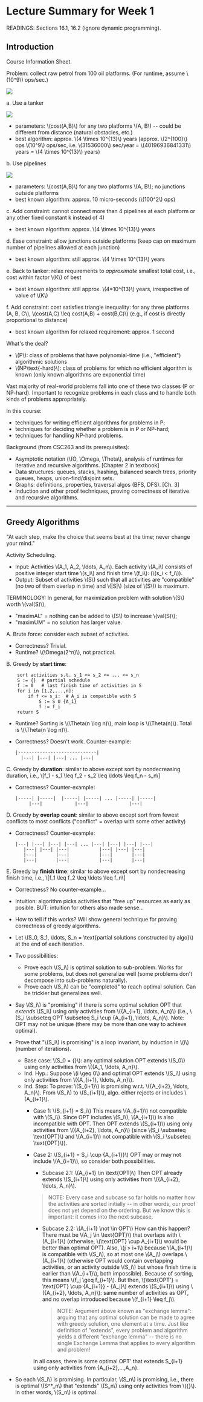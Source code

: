 Lecture Summary for Week 1
===================================

READINGS: Sections 16.1, 16.2 (ignore dynamic programming).

Introduction
------------

Course Information Sheet.

Problem: collect raw petrol from 100 oil platforms.
(For runtime, assume \\(10^9\\) ops/sec.)

![](../images/1a.png)

a. Use a tanker

![](../images/1b.png)

  - parameters: \\(cost(A,B)\\) for any two platforms \\(A, B\\) -- could be different from distance (natural obstacles, etc.)
  - best algorithm: approx. \\(4 \times 10^{13}\\) years (approx. \\(2^{100}\\) ops \\(10^9\\) ops/sec, i.e. \\(31536000\\) sec/year = \\(40196936841331\\) years = \\(4 \times 10^{13}\\) years)

b. Use pipelines

![](../images/1c.png)

  - parameters: \\(cost(A,B)\\) for any two platforms \\(A, B\\); no junctions outside platforms
  - best known algorithm: approx. 10 micro-seconds (\\(100^2\\) ops)

c. Add constraint: cannot connect more than 4 pipelines at each platform or any other fixed constant k instead of 4)

  - best known algorithm: approx. \\(4 \times 10^{13}\\) years

d. Ease constraint: allow junctions outside platforms (keep cap on maximum number of pipelines allowed at each junction)
  
  - best known algorithm: still approx. \\(4 \times 10^{13}\\) years

e. Back to tanker: relax requirements to _approximate_ smallest total cost, i.e., cost within factor \\(K\\) of best
  
  - best known algorithm: still approx. \\(4*10^{13}\\) years, irrespective of value of \\(K\\)

f. Add constraint: cost satisfies triangle inequality: for any three platforms \(A, B, C\\), \\(cost(A,C) \leq cost(A,B) + cost(B,C)\\) (e.g., if cost is directly proportional to distance)
 
  - best known algorithm for relaxed requirement: approx. 1 second

What's the deal?
 
  - \\(P\\): class of problems that have polynomial-time (i.e., "efficient")
    algorithmic solutions
  - \\(NP\text{-hard}\\): class of problems for which no efficient algorithm is known (only known algorithms are exponential time)

Vast majority of real-world problems fall into one of these two classes (P
or NP-hard). Important to recognize problems in each class and to handle
both kinds of problems appropriately.

In this course:
  
  - techniques for writing efficient algorithms for problems in P;
  - techniques for deciding whether a problem is in P or NP-hard;
  - techniques for handling NP-hard problems.

Background (from CSC263 and its prerequisites):
  
  - Asymptotic notation (\\(O, \Omega, \Theta\\), analysis of runtimes for
    iterative and recursive algorithms. [Chapter 2 in textbook]
  - Data structures: queues, stacks, hashing, balanced search trees,
    priority queues, heaps, union-find/disjoint sets.
  - Graphs: definitions, properties, traversal algos (BFS, DFS). [Ch. 3]
  - Induction and other proof techniques, proving correctness of iterative
    and recursive algorithms.

-----------------

Greedy Algorithms
-----------------

"At each step, make the choice that seems best at the time; never change
your mind."

Activity Scheduling.

  - Input: Activities \\(A_1, A_2, \ldots, A_n\\). Each activity \\(A_i\\) consists of positive integer start time \\(s_i\\) and finish time \\(f_i\\): (\\(s_i < f_i\\)).
  - Output: Subset of activities \\(S\\) such that all activities are "compatible" (no two of them overlap in time) and \\(|S|\\) (size of \\(S\\)) is maximum.

TERMINOLOGY: In general, for maximization problem with solution \\(S\\) worth \\(val(S)\\),
  
  - "maximAL" = nothing can be added to \\(S\\) to increase \\(val(S)\\);
  - "maximUM" = no solution has larger value.

A. Brute force: consider each subset of activities.
  - Correctness? Trivial.
  - Runtime? \\(\Omega(2^n)\\), not practical.

B. Greedy by **start time**:
  
        sort activities s.t. s_1 <= s_2 <= ... <= s_n
        S := {}  # partial schedule
        f := 0   # last finish time of activities in S
        for i in [1,2,...,n]:
            if f <= s_i:  # A_i is compatible with S
                S := S U {A_i}
                f := f_i
        return S

  - Runtime? Sorting is \\(\Theta(n \log n)\\), main loop is \\(\Theta(n)\\). Total is \\(\Theta(n \log n)\\).
  - Correctness? Doesn't work. Counter-example:

        |-----------------------------|
          |---| |---| |---| ... |---|

 C. Greedy by **duration**: similar to above except sort by nondecreasing duration, i.e.,
    \\[f_1 - s_1 \leq f_2 - s_2 \leq \ldots \leq f_n - s_n\\]
    
  - Correctness? Counter-example:
        
        |-----| |-----|  |-----| |-----| ... |-----| |-----|
             |---|            |---|               |---|

 D. Greedy by **overlap count**: similar to above except sort from fewest conflicts to most conflicts ("conflict" = overlap with some other activity)
    
  - Correctness? Counter-example:
     
        |---| |---| |---| |---| ... |---| |---| |---| |---|
           |---| |---| |---|           |---| |---| |---|
           |---|       |---|           |---|       |---|
           |---|       |---|           |---|       |---|

 E. Greedy by **finish time**: similar to above except sort by nondecreasing finish time, i.e.,
    \\[f_1 \leq f_2 \leq \ldots \leq f_n\\]
    
  - Correctness? No counter-example...
  - Intuition: algorithm picks activities that "free up" resources as early as posible. BUT: intuition for others also made sense...
  - How to tell if this works? Will show general technique for proving correctness of greedy algorithms.
  - Let \\(S_0, S_1, \ldots, S_n = \text{partial solutions constructed by algo}\\) at the end of each iteration.
  - Two possibilities:
    - Prove each \\(S_i\\) is optimal solution to sub-problem.
      Works for some problems, but does not generalize well (some problems
      don't decompose into sub-problems naturally).
    - Prove each \\(S_i\\) can be "completed" to reach optimal solution.
      Can be trickier but generalizes well.
  - Say \\(S_i\\) is "promising" if there is some optimal solution OPT that
    *extends* \\(S_i\\) using only activities from \\(\{A_{i+1}, \ldots, A_n\}\\) (i.e.,
    \\(S_i \subseteq OPT \subseteq S_i \cup \{A_{i+1}, \ldots, A_n\}\\).
    Note: OPT may not be unique (there may be more than one way to achieve
    optimal).
  - Prove that "\\(S_i\\) is promising" is a loop invariant, by induction in \\(i\\)
    (number of iterations).
    - Base case: \\(S_0 = \{\}\\): any optimal solution OPT extends \\(S_0\\) using only
      activities from \\(\{A_1, \ldots, A_n\}\\).
    - Ind. Hyp.: Suppose \\(i \geq 0\\) and optimal OPT extends \\(S_i\\) using only
      activities from \\(\{A_{i+1}, \ldots, A_n\}\\).
    - Ind. Step: To prove: \\(S_{i+1}\\) is promising w.r.t. \\(\{A_{i+2}, \ldots, A_n\}\\).
      From \\(S_i\\) to \\(S_{i+1}\\), algo. either rejects or includes \\(A_{i+1}\\).
      - Case 1:  \\(S_{i+1} = S_i\\)
        This means \\(A_{i+1}\\) not compatible with \\(S_i\\). Since OPT includes
        \\(S_i\\), \\(A_{i+1}\\) is also incompatible with OPT.
        Then OPT extends \\(S_{i+1}\\) using only activities from
        \\(\{A_{i+2}, \ldots, A_n\}\\) (since \\(S_i \subseteq \text{OPT}\\) and \\(A_{i+1}\\) not compatible with \\(S_i \subseteq \text{OPT}\\)).
      - Case 2:  \\(S_{i+1} = S_i \cup \{A_{i+1}\}\\)
        OPT may or may not include \\(A_{i+1}\\), so consider both
        possibilities.
        - Subcase 2.1:  \\(A_{i+1} \in \text{OPT}\\)
          Then OPT already extends \\(S_{i+1}\\) using only activities from
          \\(\{A_{i+2}, \ldots, A_n\}\\).

        > NOTE: Every case and subcase so far holds no matter how the activities are sorted initially -- in other words, our proof does not yet depend on the ordering. But we know this is important: it comes into the next subcase.

        - Subcase 2.2:  \\(A_{i+1} \not \in OPT\\)
              How can this happen? There must be \\(A_j \in \text{OPT}\\) that overlaps
              with \\(A_{i+1}\\) (otherwise, \\(\text{OPT} \cup A_{i+1}\\) would be better than
              optimal OPT). Also, \\(j > i+1\\) because \\(A_{i+1}\\) is compatible
              with \\(S_i\\), so at most one \\(A_j\\) overlaps \\(A_{i+1}\\) (otherwise OPT
              would contain overlapping activities, or an activity outside
              \\(S_i\\) but whose finish time is earlier than \\(A_{i+1}\\), both
              impossible). Because of sorting, this means \\(f_j \geq f_{i+1}\\).
              But then, \\(\text{OPT'} = \text{OPT} \cup \{A_{i+1}\} - \{A_j\}\\) extends \\(S_{i+1}\\)
              using \\(\{A_{i+2}, \ldots, A_n\}\\): same number of activities as OPT,
              and no overlap introduced because \\(f_{i+1} \leq f_j\\).

          > NOTE: Argument above known as "exchange lemma": arguing that any optimal solution can be made to agree with greedy solution, one element at a time. Just like definition of "extends", every problem and algorithm yields a different "exchange lemma" -- there is no single Exchange Lemma that applies to every algorithm and problem!

        In all cases, there is some optimal OPT' that extends S_{i+1} using
        only activities from {A_{i+2},...,A_n}.

  - So each \\(S_i\\) is promising. In particular, \\(S_n\\) is promising, i.e., there
    is optimal \\(S^*_n\\) that "extends" \\(S_n\\) using only activities from \\(\{\}\\). In
    other words, \\(S_n\\) is optimal.
